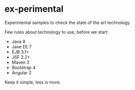 # ex-perimental
Experimental samples to check the state of the art technology 

Few rules about technology to use, before we start:
- Java 8
- Jave EE 7
- EJB 3.1+
- JSF 2.2+
- Maven 3
- Bootstrap 4
- Angular 2

Keep it simple, less is more.
